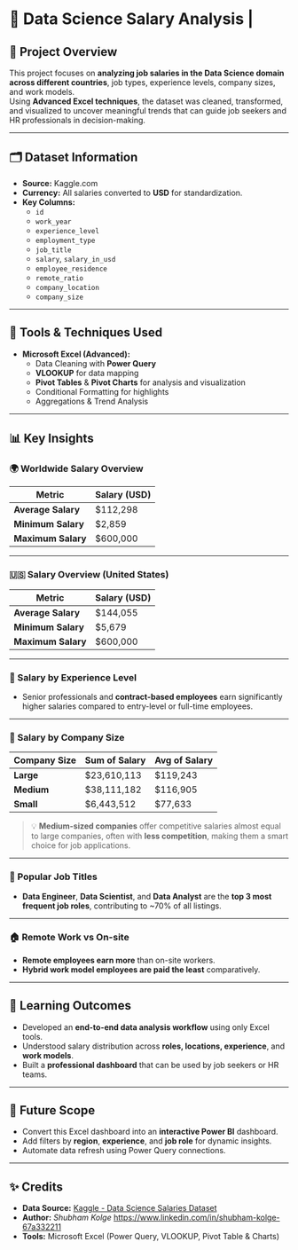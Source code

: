 # 🧠 Data Science Salary Analysis |
## 📌 Project Overview
This project focuses on **analyzing job salaries in the Data Science domain across different countries**, job types, experience levels, company sizes, and work models.  
Using **Advanced Excel techniques**, the dataset was cleaned, transformed, and visualized to uncover meaningful trends that can guide job seekers and HR professionals in decision-making.

---

## 🗂️ Dataset Information
- **Source:** Kaggle.com  
- **Currency:** All salaries converted to **USD** for standardization.  
- **Key Columns:**  
  - `id`  
  - `work_year`  
  - `experience_level`  
  - `employment_type`  
  - `job_title`  
  - `salary`, `salary_in_usd`  
  - `employee_residence`  
  - `remote_ratio`  
  - `company_location`  
  - `company_size`

---

## 🧰 Tools & Techniques Used
- **Microsoft Excel (Advanced):**  
  - Data Cleaning with **Power Query**  
  - **VLOOKUP** for data mapping  
  - **Pivot Tables** & **Pivot Charts** for analysis and visualization  
  - Conditional Formatting for highlights  
  - Aggregations & Trend Analysis  

---

## 📊 Key Insights

### 🌍 Worldwide Salary Overview
| Metric             | Salary (USD) |
|--------------------|-------------|
| **Average Salary** | $112,298    |
| **Minimum Salary** | $2,859      |
| **Maximum Salary** | $600,000    |

---

### 🇺🇸 Salary Overview (United States)
| Metric             | Salary (USD) |
|--------------------|-------------|
| **Average Salary** | $144,055    |
| **Minimum Salary** | $5,679      |
| **Maximum Salary** | $600,000    |

---

### 💼 Salary by Experience Level
- Senior professionals and **contract-based employees** earn significantly higher salaries compared to entry-level or full-time employees.

---

### 🏢 Salary by Company Size
| Company Size | Sum of Salary | Avg of Salary |
|-------------|---------------|---------------|
| **Large**   | $23,610,113   | $119,243      |
| **Medium**  | $38,111,182   | $116,905      |
| **Small**   | $6,443,512    | $77,633       |

> 💡 **Medium-sized companies** offer competitive salaries almost equal to large companies, often with **less competition**, making them a smart choice for job applications.

---

### 📌 Popular Job Titles
- **Data Engineer**, **Data Scientist**, and **Data Analyst** are the **top 3 most frequent job roles**, contributing to ~70% of all listings.

---

### 🏠 Remote Work vs On-site
- **Remote employees earn more** than on-site workers.  
- **Hybrid work model employees are paid the least** comparatively.

---

## 🧠 Learning Outcomes
- Developed an **end-to-end data analysis workflow** using only Excel tools.  
- Understood salary distribution across **roles, locations, experience**, and **work models**.  
- Built a **professional dashboard** that can be used by job seekers or HR teams.

---

## 🚀 Future Scope
- Convert this Excel dashboard into an **interactive Power BI** dashboard.  
- Add filters by **region**, **experience**, and **job role** for dynamic insights.  
- Automate data refresh using Power Query connections.

---

## ✨ Credits
- **Data Source:** [Kaggle - Data Science Salaries Dataset](https://www.kaggle.com)  
- **Author:** *Shubham Kolge*  https://www.linkedin.com/in/shubham-kolge-67a332211
- **Tools:** Microsoft Excel (Power Query, VLOOKUP, Pivot Table & Charts)
